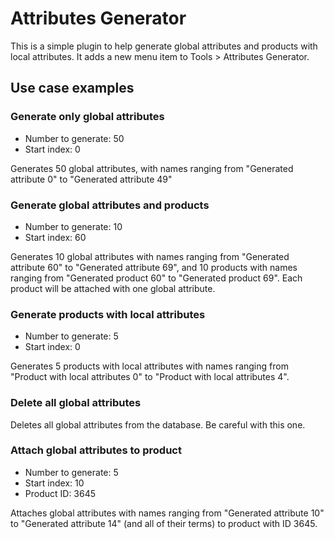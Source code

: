 # Attributes Generator

This is a simple plugin to help generate global attributes and products with local attributes. It adds a new menu item to Tools > Attributes Generator.

## Use case examples

### Generate only global attributes

* Number to generate: 50
* Start index: 0

Generates 50 global attributes, with names ranging from "Generated attribute 0" to "Generated attribute 49"

### Generate global attributes and products

* Number to generate: 10
* Start index: 60

Generates 10 global attributes with names ranging from "Generated attribute 60" to "Generated attribute 69", and 10 products with names ranging from "Generated product 60" to "Generated product 69". Each product will be attached with one global attribute.

### Generate products with local attributes

* Number to generate: 5
* Start index: 0

Generates 5 products with local attributes with names ranging from "Product with local attributes 0" to "Product with local attributes 4".

### Delete all global attributes

Deletes all global attributes from the database. Be careful with this one.

### Attach global attributes to product

* Number to generate: 5
* Start index: 10
* Product ID: 3645

Attaches global attributes with names ranging from "Generated attribute 10" to "Generated attribute 14" (and all of their terms) to product with ID 3645.
